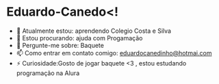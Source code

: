 # Eduardo-Canedo<!

- 🌱 Atualmente estou: aprendendo Colegio Costa e Silva
- 🤔 Estou procurando: ajuda com Progamação
- 💬 Pergunte-me sobre: Baquete
- 📫 Como entrar em contato comigo: eduardocanedinho@hotmai.com
- ⚡ Curiosidade:Gosto de jogar baquete <3 , estou estudando programação na Alura 
